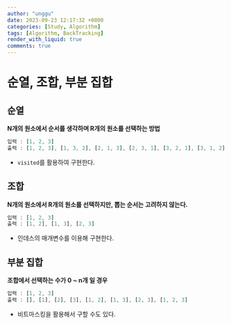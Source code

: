 ```yaml
---
author: "unggu"
date: 2023-09-23 12:17:32 +0800
categories: [Study, Algorithm]
tags: [Algorithm, BackTracking]
render_with_liquid: true
comments: true
---
```


# 순열, 조합, 부분 집합

## 순열

**N개의 원소에서 순서를 생각하며 R개의 원소를 선택하는 방법**

```jsx
입력 : [1, 2, 3]
출력 : [1, 2, 3], [1, 3, 2], [2, 1, 3], [2, 3, 1], [3, 2, 1], [3, 1, 2]
```

- `visited`를 활용하여 구현한다.

## 조합

**N개의 원소에서 R개의 원소를 선택하지만, 뽑는 순서는 고려하지 않는다.**

```jsx
입력 : [1, 2, 3]
출력 : [1, 2], [1, 3], [2, 3]
```

- 인데스의 매개변수를 이용해 구현한다.

## 부분 집합

**조합에서 선택하는 수가 0 ~ n개 일 경우**

```jsx
입력 : [1, 2, 3]
출력 : [], [1], [2], [3], [1, 2], [1, 3], [2, 3], [1, 2, 3]
```

- 비트마스킹을 활용해서 구할 수도 있다.
